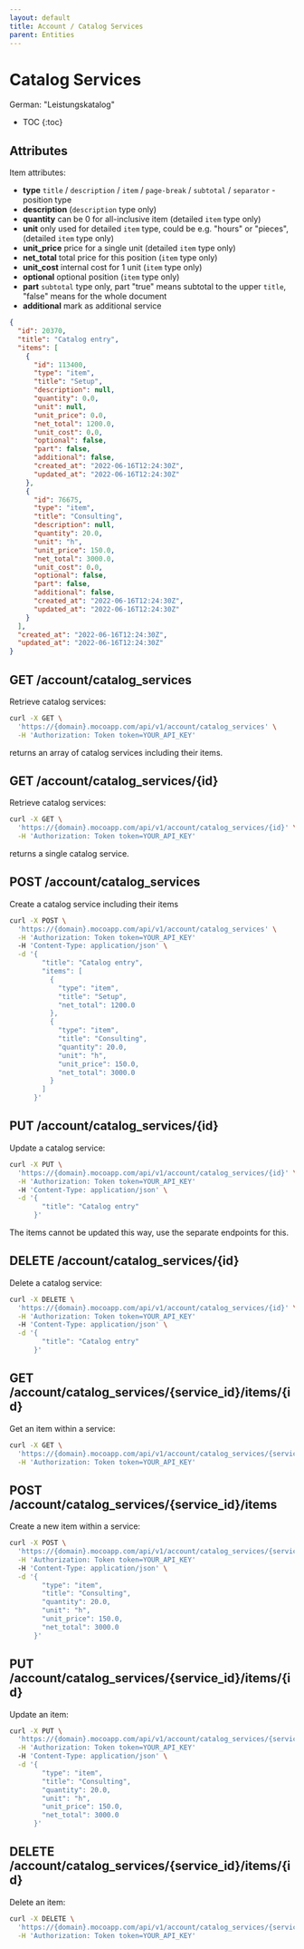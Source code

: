 ```yaml
---
layout: default
title: Account / Catalog Services
parent: Entities
---
```


# Catalog Services

German: "Leistungskatalog"

- TOC
{:toc}

## Attributes

Item attributes:

- **type** `title` / `description` / `item` / `page-break` / `subtotal` / `separator` - position type
- **description** (`description` type only)
- **quantity** can be 0 for all-inclusive item (detailed `item` type only)
- **unit** only used for detailed `item` type, could be e.g. "hours" or "pieces", (detailed `item` type only)
- **unit_price** price for a single unit (detailed `item` type only)
- **net_total** total price for this position (`item` type only)
- **unit_cost** internal cost for 1 unit (`item` type only)
- **optional** optional position (`item` type only)
- **part** `subtotal` type only, part "true" means subtotal to the upper `title`, "false" means for the whole document
- **additional** mark as additional service

```json
{
  "id": 20370,
  "title": "Catalog entry",
  "items": [
    {
      "id": 113400,
      "type": "item",
      "title": "Setup",
      "description": null,
      "quantity": 0.0,
      "unit": null,
      "unit_price": 0.0,
      "net_total": 1200.0,
      "unit_cost": 0.0,
      "optional": false,
      "part": false,
      "additional": false,
      "created_at": "2022-06-16T12:24:30Z",
      "updated_at": "2022-06-16T12:24:30Z"
    },
    {
      "id": 76675,
      "type": "item",
      "title": "Consulting",
      "description": null,
      "quantity": 20.0,
      "unit": "h",
      "unit_price": 150.0,
      "net_total": 3000.0,
      "unit_cost": 0.0,
      "optional": false,
      "part": false,
      "additional": false,
      "created_at": "2022-06-16T12:24:30Z",
      "updated_at": "2022-06-16T12:24:30Z"
    }
  ],
  "created_at": "2022-06-16T12:24:30Z",
  "updated_at": "2022-06-16T12:24:30Z"
}
```

## GET /account/catalog_services

Retrieve catalog services:

```bash
curl -X GET \
  'https://{domain}.mocoapp.com/api/v1/account/catalog_services' \
  -H 'Authorization: Token token=YOUR_API_KEY'
```

returns an array of catalog services including their items.

## GET /account/catalog_services/{id}

Retrieve catalog services:

```bash
curl -X GET \
  'https://{domain}.mocoapp.com/api/v1/account/catalog_services/{id}' \
  -H 'Authorization: Token token=YOUR_API_KEY'
```

returns a single catalog service.

## POST /account/catalog_services

Create a catalog service including their items

```bash
curl -X POST \
  'https://{domain}.mocoapp.com/api/v1/account/catalog_services' \
  -H 'Authorization: Token token=YOUR_API_KEY'
  -H 'Content-Type: application/json' \
  -d '{
        "title": "Catalog entry",
        "items": [
          {
            "type": "item",
            "title": "Setup",
            "net_total": 1200.0
          },
          {
            "type": "item",
            "title": "Consulting",
            "quantity": 20.0,
            "unit": "h",
            "unit_price": 150.0,
            "net_total": 3000.0
          }
        ]
      }'
```

## PUT /account/catalog_services/{id}

Update a catalog service:

```bash
curl -X PUT \
  'https://{domain}.mocoapp.com/api/v1/account/catalog_services/{id}' \
  -H 'Authorization: Token token=YOUR_API_KEY'
  -H 'Content-Type: application/json' \
  -d '{
        "title": "Catalog entry"
      }'
```

The items cannot be updated this way, use the separate endpoints for this.

## DELETE /account/catalog_services/{id}

Delete a catalog service:

```bash
curl -X DELETE \
  'https://{domain}.mocoapp.com/api/v1/account/catalog_services/{id}' \
  -H 'Authorization: Token token=YOUR_API_KEY'
  -H 'Content-Type: application/json' \
  -d '{
        "title": "Catalog entry"
      }'
```

## GET /account/catalog_services/{service_id}/items/{id}

Get an item within a service:

```bash
curl -X GET \
  'https://{domain}.mocoapp.com/api/v1/account/catalog_services/{service_id}/items/{id}' \
  -H 'Authorization: Token token=YOUR_API_KEY'
```

## POST /account/catalog_services/{service_id}/items

Create a new item within a service:

```bash
curl -X POST \
  'https://{domain}.mocoapp.com/api/v1/account/catalog_services/{service_id}/items' \
  -H 'Authorization: Token token=YOUR_API_KEY'
  -H 'Content-Type: application/json' \
  -d '{
        "type": "item",
        "title": "Consulting",
        "quantity": 20.0,
        "unit": "h",
        "unit_price": 150.0,
        "net_total": 3000.0
      }'
```

## PUT /account/catalog_services/{service_id}/items/{id}

Update an item:

```bash
curl -X PUT \
  'https://{domain}.mocoapp.com/api/v1/account/catalog_services/{service_id}/items/{id}' \
  -H 'Authorization: Token token=YOUR_API_KEY'
  -H 'Content-Type: application/json' \
  -d '{
        "type": "item",
        "title": "Consulting",
        "quantity": 20.0,
        "unit": "h",
        "unit_price": 150.0,
        "net_total": 3000.0
      }'
```

## DELETE /account/catalog_services/{service_id}/items/{id}

Delete an item:

```bash
curl -X DELETE \
  'https://{domain}.mocoapp.com/api/v1/account/catalog_services/{service_id}/items/{id}' \
  -H 'Authorization: Token token=YOUR_API_KEY'
```
